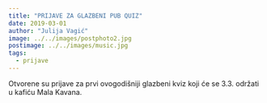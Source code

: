```yaml
---
title: "PRIJAVE ZA GLAZBENI PUB QUIZ"
date: 2019-03-01
author: "Julija Vagić"
image: ../../images/postphoto2.jpg
postimage: ../../images/music.jpg
tags:
  - prijave
---
```


Otvorene su prijave za prvi ovogodišniji glazbeni kviz koji će se 3.3. održati u kafiću Mala Kavana.
